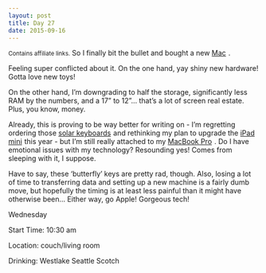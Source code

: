 ```yaml
---
layout: post
title: Day 27
date: 2015-09-16
---
```


<small>Contains affiliate links.</small> So I finally bit the bullet and bought a new <a  href="http://www.amazon.ca/gp/product/B00VSB16BW/ref=as_li_ss_tl?ie=UTF8&camp=15121&creative=390961&creativeASIN=B00VSB16BW&linkCode=as2&tag=kaie06-20">Mac</a><img src="http://ir-ca.amazon-adsystem.com/e/ir?t=kaie06-20&l=as2&o=15&a=B00VSB16BW" width="1" height="1" border="0" alt="" style="border:none !important; margin:0px !important;" />
. 

Feeling super conflicted about it. On the one hand, yay shiny new hardware! Gotta love new toys! 

On the other hand, I’m downgrading to half the storage, significantly less RAM by the numbers, and a 17” to 12”… that’s a lot of screen real estate. Plus, you know, money. 

Already, this is proving to be way better for writing on - I’m regretting ordering those <a  href="http://www.amazon.ca/gp/product/B0081TIE64/ref=as_li_tf_tl?ie=UTF8&camp=15121&creative=330641&creativeASIN=B0081TIE64&linkCode=as2&tag=kaie06-20">solar keyboards</a><img src="http://ir-ca.amazon-adsystem.com/e/ir?t=kaie06-20&l=as2&o=15&a=B0081TIE64" width="1" height="1" border="0" alt="" style="border:none !important; margin:0px !important;" />
 and rethinking my plan to upgrade the <a  href="http://www.amazon.ca/gp/product/B016PW2W70/ref=as_li_tf_tl?ie=UTF8&camp=15121&creative=330641&creativeASIN=B016PW2W70&linkCode=as2&tag=kaie06-20">iPad mini</a><img src="http://ir-ca.amazon-adsystem.com/e/ir?t=kaie06-20&l=as2&o=15&a=B016PW2W70" width="1" height="1" border="0" alt="" style="border:none !important; margin:0px !important;" />
 this year - but I’m still really attached to my <a  href="http://www.amazon.ca/gp/product/B003G2ZKMC/ref=as_li_tf_tl?ie=UTF8&camp=15121&creative=330641&creativeASIN=B003G2ZKMC&linkCode=as2&tag=kaie06-20">MacBook Pro</a><img src="http://ir-ca.amazon-adsystem.com/e/ir?t=kaie06-20&l=as2&o=15&a=B003G2ZKMC" width="1" height="1" border="0" alt="" style="border:none !important; margin:0px !important;" />
. Do I have emotional issues with my technology? Resounding yes! Comes from sleeping with it, I suppose. 

Have to say, these ‘butterfly’ keys are pretty rad, though. Also, losing a lot of time to transferring data and setting up a new machine is a fairly dumb move, but hopefully the timing is at least less painful than it might have otherwise been… Either way, go Apple! Gorgeous tech!


Wednesday

Start Time: 10:30 am

Location: couch/living room

Drinking: Westlake Seattle Scotch
